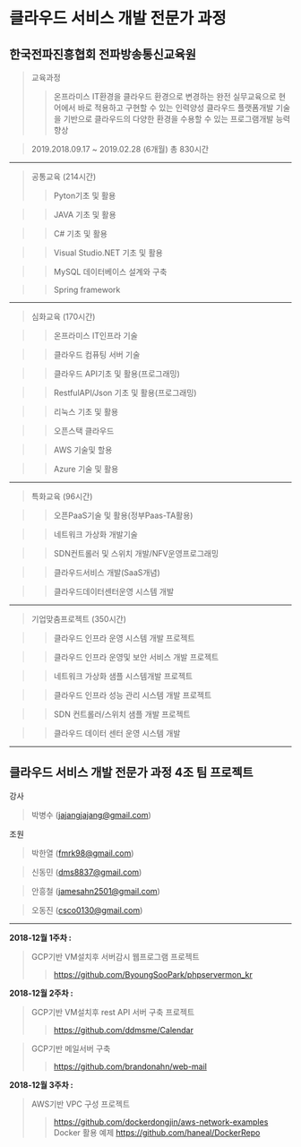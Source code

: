**클라우드 서비스 개발 전문가 과정**
===========

한국전파진흥협회 전파방송통신교육원
-----------
>교육과정
>> 온프라미스 IT환경을 클라우드 환경으로 변경하는 완전 실무교육으로 현어에서 바로 적용하고 구현할 수 있는 인력양성
>> 클라우드 플랫폼개발 기술을 기반으로 클라우드의 다양한 환경을 수용할 수 있는 프로그램개발 능력향상

>2019.2018.09.17 ~ 2019.02.28 (6개월) 총 830시간
----
>공통교육 (214시간)
>> Pyton기초 및 활용

>> JAVA 기초 및 활용

>> C# 기초 및 활용

>> Visual Studio.NET 기초 및 활용

>> MySQL 데이터베이스 설계와 구축

>> Spring framework
----
>심화교육 (170시간)

>> 온프라미스 IT인프라 기술

>> 클라우드 컴퓨팅 서버 기술

>> 클라우드 API기초 및 활용(프로그래밍)

>> RestfulAPI/Json 기초 및 활용(프로그래밍)

>> 리눅스 기초 및 활용

>> 오픈스택 클라우드

>> AWS 기술및 할용

>> Azure 기술 및 활용
----
>특화교육 (96시간)

>> 오픈PaaS기술 및 활용(정부Paas-TA활용)

>> 네트워크 가상화 개발기술

>> SDN컨트롤러 및 스위치 개발/NFV운영프로그래밍

>> 클라우드서비스 개발(SaaS개념)

>> 클라우드데이터센터운영 시스템 개발
----
>기업맞춤프로젝트 (350시간)

>> 클라우드 인프라 운영 시스템 개발 프로젝트

>> 클라우드 인프라 운영및 보안 서비스 개발 프로젝트

>> 네트워크 가상화 샘플 시스템개발 프로젝트

>> 클라우드 인프라 성능 관리 시스템 개발 프로젝트

>> SDN 컨트롤러/스위치 샘플 개발 프로젝트

>> 클라우드 데이터 센터 운영 시스템 개발
----

클라우드 서비스 개발 전문가 과정 4조 팀 프로젝트
----
강사
>박병수 (jajangjajang@gmail.com)

조원
>박한열 (fmrk98@gmail.com)

>신동민 (dms8837@gmail.com)

>안흥철 (jamesahn2501@gmail.com)

>오동진 (csco0130@gmail.com)

----

**2018-12월 1주차 :**
>GCP기반 VM설치후 서버감시 웹프로그램 프로젝트
>>https://github.com/ByoungSooPark/phpservermon_kr

**2018-12월 2주차 :**
>GCP기반 VM설치후 rest API 서버 구축 프로젝트
>>https://github.com/ddmsme/Calendar

>GCP기반 메일서버 구축
>>https://github.com/brandonahn/web-mail

**2018-12월 3주차 :**
>AWS기반 VPC 구성 프로젝트
>>https://github.com/dockerdongjin/aws-network-examples
>Docker 활용 예제
>>https://github.com/haneal/DockerRepo